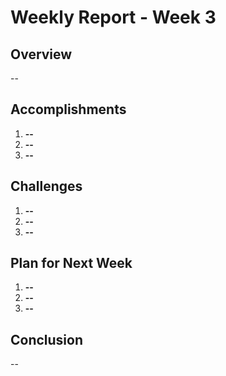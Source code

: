 # Weekly Report - Week 3

## Overview

--

## Accomplishments

1. **--**
2. **--**
3. **--**

## Challenges

1. **--**
2. **--**
3. **--**

## Plan for Next Week

1. **--**
2. **--**
3. **--**

## Conclusion

--
